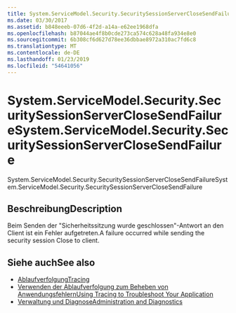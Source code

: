 ```yaml
---
title: System.ServiceModel.Security.SecuritySessionServerCloseSendFailure
ms.date: 03/30/2017
ms.assetid: b848eeeb-07d6-4f2d-a14a-e62ee1968dfa
ms.openlocfilehash: b87044ae4f8b0cde273ca574c628a48fa934e8e0
ms.sourcegitcommit: 6b308cf6d627d78ee36dbbae8972a310ac7fd6c8
ms.translationtype: MT
ms.contentlocale: de-DE
ms.lasthandoff: 01/23/2019
ms.locfileid: "54641056"
---
```

# <a name="systemservicemodelsecuritysecuritysessionserverclosesendfailure"></a><span data-ttu-id="e93c8-102">System.ServiceModel.Security.SecuritySessionServerCloseSendFailure</span><span class="sxs-lookup"><span data-stu-id="e93c8-102">System.ServiceModel.Security.SecuritySessionServerCloseSendFailure</span></span>
<span data-ttu-id="e93c8-103">System.ServiceModel.Security.SecuritySessionServerCloseSendFailure</span><span class="sxs-lookup"><span data-stu-id="e93c8-103">System.ServiceModel.Security.SecuritySessionServerCloseSendFailure</span></span>  
  
## <a name="description"></a><span data-ttu-id="e93c8-104">Beschreibung</span><span class="sxs-lookup"><span data-stu-id="e93c8-104">Description</span></span>  
 <span data-ttu-id="e93c8-105">Beim Senden der "Sicherheitssitzung wurde geschlossen"-Antwort an den Client ist ein Fehler aufgetreten.</span><span class="sxs-lookup"><span data-stu-id="e93c8-105">A failure occurred while sending the security session Close to client.</span></span>  
  
## <a name="see-also"></a><span data-ttu-id="e93c8-106">Siehe auch</span><span class="sxs-lookup"><span data-stu-id="e93c8-106">See also</span></span>
- [<span data-ttu-id="e93c8-107">Ablaufverfolgung</span><span class="sxs-lookup"><span data-stu-id="e93c8-107">Tracing</span></span>](../../../../../docs/framework/wcf/diagnostics/tracing/index.md)
- [<span data-ttu-id="e93c8-108">Verwenden der Ablaufverfolgung zum Beheben von Anwendungsfehlern</span><span class="sxs-lookup"><span data-stu-id="e93c8-108">Using Tracing to Troubleshoot Your Application</span></span>](../../../../../docs/framework/wcf/diagnostics/tracing/using-tracing-to-troubleshoot-your-application.md)
- [<span data-ttu-id="e93c8-109">Verwaltung und Diagnose</span><span class="sxs-lookup"><span data-stu-id="e93c8-109">Administration and Diagnostics</span></span>](../../../../../docs/framework/wcf/diagnostics/index.md)
